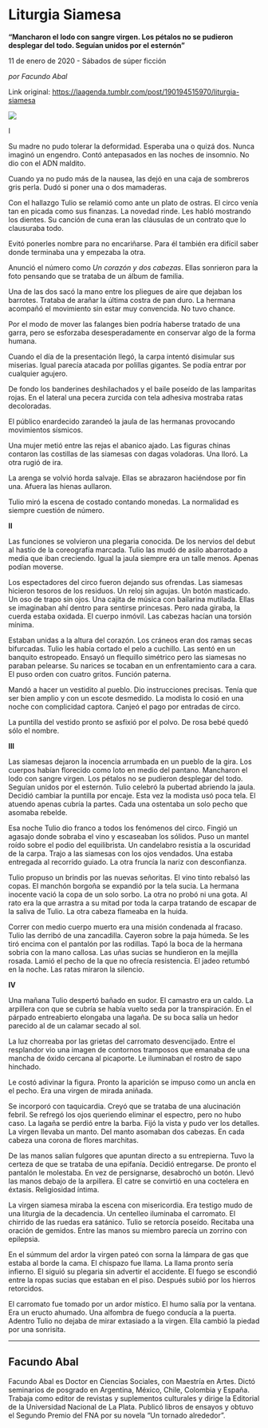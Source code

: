 # Liturgia Siamesa

**“Mancharon el lodo con sangre virgen. Los pétalos no se pudieron desplegar del todo. Seguían unidos por el esternón”**

11 de enero de 2020 - Sábados de súper ficción

_por Facundo Abal_

Link original: https://laagenda.tumblr.com/post/190194515970/liturgia-siamesa

![](https://64.media.tumblr.com/925fea982c3824d87f0354d19d87bcaf/ddfd61ef65325095-6b/s500x750/ace6776ef617f49c2961e2265f04fde817f3f665.jpg)

I

  
Su madre no pudo tolerar la deformidad. Esperaba una o quizá dos. Nunca imaginó un engendro. Contó antepasados en las noches de insomnio.  No dio con el ADN maldito. 

Cuando ya no pudo más de la nausea, las dejó en una caja de sombreros gris perla. Dudó si poner una o dos mamaderas. 

Con el hallazgo Tulio se relamió como ante un plato de ostras. El circo venía tan en picada como sus finanzas. La novedad rinde. Les habló mostrando los dientes. Su canción de cuna eran las cláusulas de un contrato que lo clausuraba todo. 

Evitó ponerles nombre para no encariñarse. Para él también era difícil saber donde terminaba una y empezaba la otra. 

Anunció el número como *Un corazón y dos cabezas*. Ellas sonrieron para la foto pensando que se trataba de un álbum de familia.

Una de las dos sacó la mano entre los pliegues de aire que dejaban los barrotes. Trataba de arañar la última costra de pan duro. La hermana acompañó el movimiento sin estar muy convencida. No tuvo chance.

Por el modo de mover las falanges bien podría haberse tratado de una garra, pero se esforzaba desesperadamente en conservar algo de la forma humana. 

Cuando el día de la presentación llegó, la carpa intentó disimular sus miserias. Igual parecía atacada por polillas gigantes. Se podía entrar por cualquier agujero. 

De fondo los banderines deshilachados y el baile poseído de las lamparitas rojas. En el lateral una pecera zurcida con tela adhesiva mostraba ratas decoloradas. 

El público enardecido zarandeó la jaula de las hermanas provocando movimientos sísmicos.

Una mujer metió entre las rejas el abanico ajado. Las figuras chinas contaron las costillas de las siamesas con dagas voladoras. Una lloró. La otra rugió de ira.

La arenga se volvió horda salvaje. Ellas se abrazaron haciéndose por fin una. Afuera las hienas aullaron.

Tulio miró la escena de costado contando monedas. La normalidad es siempre cuestión de número.

**II**

Las funciones se volvieron una plegaria conocida. De los nervios del debut al hastío de la coreografía marcada. Tulio las mudó de asilo abarrotado a media que iban creciendo. Igual la jaula siempre era un talle menos. Apenas podían moverse.

Los espectadores del circo fueron dejando sus ofrendas. Las siamesas hicieron tesoros de los residuos. Un reloj sin agujas. Un botón masticado. Un oso de trapo sin ojos. Una cajita de música con bailarina mutilada. Ellas se imaginaban ahí dentro para sentirse princesas. Pero nada giraba, la cuerda estaba oxidada. El cuerpo inmóvil. Las cabezas hacían una torsión mínima. 

Estaban unidas a la altura del corazón. Los cráneos eran dos ramas secas bifurcadas. Tulio les había cortado el pelo a cuchillo. Las sentó en un banquito estropeado. Ensayó un flequillo simétrico pero las siamesas no paraban pelearse. Su narices se tocaban en un enfrentamiento cara a cara. El puso orden con cuatro gritos. Función paterna. 

Mandó a hacer un vestidito al pueblo. Dio instrucciones precisas. Tenía que ser bien amplio y con un escote desmedido. La modista lo cosió en una noche con complicidad captora. Canjeó el pago por entradas de circo. 

La puntilla del vestido pronto se asfixió por el polvo. De rosa bebé quedó sólo el nombre.

**III**

Las siamesas dejaron la inocencia arrumbada en un pueblo de la gira. Los cuerpos habían florecido como loto en medio del pantano. Mancharon el lodo con sangre virgen. Los pétalos no se pudieron desplegar del todo. Seguían unidos por el esternón. Tulio celebró la pubertad abriendo la jaula. Decidió cambiar la puntilla por encaje. Esta vez la modista usó poca tela. El atuendo apenas cubría la partes. Cada una ostentaba un solo pecho que asomaba rebelde.

Esa noche Tulio dio franco a todos los fenómenos del circo. Fingió un agasajo donde sobraba el vino y escaseaban los sólidos. Puso un mantel roído sobre el podio del equilibrista. Un candelabro resistía a la oscuridad de la carpa. Trajo a las siamesas con los ojos vendados. Una estaba entregada al recorrido guiado. La otra fruncía la nariz con desconfianza. 

Tulio propuso un brindis por las nuevas señoritas. El vino tinto rebalsó las copas. El manchón borgoña se expandió por la tela sucia. La hermana inocente vació la copa de un solo sorbo. La otra no probó ni una gota. Al rato era la que arrastra a su mitad por toda la carpa tratando de escapar de la saliva de Tulio. La otra cabeza flameaba en la huida. 

Correr con medio cuerpo muerto era una misión condenada al fracaso. Tulio las derribó de una zancadilla. Cayeron sobre la paja húmeda. Se les tiró encima con el pantalón por las rodillas. Tapó la boca de la hermana sobria con la mano callosa. Las uñas sucias se hundieron en la mejilla rosada. Lamió el pecho de la que no ofrecía resistencia. El jadeo retumbó en la noche. Las ratas miraron la silencio. 

**IV**

Una mañana Tulio despertó bañado en sudor. El camastro era un caldo. La arpillera con que se cubría se había vuelto seda por la transpiración. En el párpado entreabierto elongaba una lagaña. De su boca salía un hedor parecido al de un calamar secado al sol.

La luz chorreaba por las grietas del carromato desvencijado. Entre el resplandor  vio una imagen de contornos tramposos que emanaba de una mancha  de óxido cercana al picaporte. Le iluminaban el rostro de sapo hinchado. 

Le costó adivinar la figura.  Pronto la aparición se impuso como un ancla en el pecho. Era una virgen de mirada aniñada. 

Se incorporó con taquicardia. Creyó que se trataba de una alucinación febril. Se refregó los ojos queriendo eliminar el espectro, pero no hubo caso.  La lagaña se perdió entre la barba. Fijó la vista y pudo ver los detalles. La virgen llevaba un manto. Del manto asomaban dos cabezas. En cada cabeza una corona de flores marchitas. 

De las manos salían fulgores que apuntan directo a su entrepierna. Tuvo la certeza de que se trataba de una epifanía. Decidió entregarse. De pronto el pantalón le molestaba. En vez de persignarse, desabrochó un botón. Llevó las manos debajo de la arpillera. El catre se convirtió en una coctelera en éxtasis. Religiosidad íntima.

La virgen siamesa miraba la escena con misericordia. Era testigo mudo de una liturgia de la decadencia. Un centelleo iluminaba el carromato. El chirrido de las ruedas era satánico. Tulio se retorcía poseído. Recitaba una oración de gemidos. Entre las manos su miembro parecía  un zorrino con epilepsia. 

En el súmmum del ardor la virgen pateó con sorna la lámpara de gas que estaba al borde la cama. El chispazo fue llama. La llama pronto sería infierno. El siguió su plegaria sin advertir el accidente. El fuego se escondió entre la ropas sucias que estaban en el piso. Después subió por los hierros retorcidos. 

El carromato fue tomado por un ardor místico. El humo salía por la ventana. Era un eructo ahumado.  Una alfombra de fuego conducía a la puerta. Adentro Tulio no dejaba de mirar extasiado a la virgen. Ella cambió la piedad por una sonrisita. 



---

Facundo Abal
------------


Facundo Abal es Doctor en Ciencias Sociales, con Maestría en Artes. Dictó seminarios de posgrado en Argentina, México, Chile, Colombia y España. Trabaja como editor de revistas y suplementos culturales y dirige la Editorial de la Universidad Nacional de La Plata. Publicó libros de ensayos y obtuvo el Segundo Premio del FNA por su novela “Un tornado alrededor”. 

